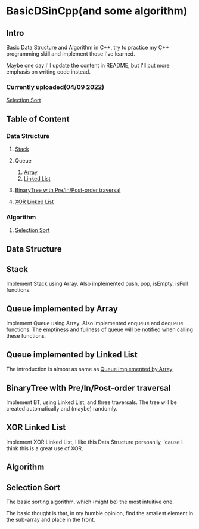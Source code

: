 # BasicDSinCpp\(and some algorithm\)

## Intro

Basic Data Structure and Algorithm in C++, try to practice my C++ programming skill and implement those I've learned.

Maybe one day I'll update the content in README, but I'll put more emphasis on writing code instead.

### Currently uploaded\(04/09 2022\)

[Selection Sort](#ss)

## Table of Content

### Data Structure

1. [Stack](#stack)

2. Queue

   1. [Array](#queueinarray)
   2. [Linked List](#queueinll)

3. [BinaryTree with Pre/In/Post-order traversal](#bttraversals)

4. [XOR Linked List](#xorll)

### Algorithm

1. [Selection Sort](#ss)

## Data Structure

<a name="stack"></a>
## Stack

Implement Stack using Array. Also implemented push, pop, isEmpty, isFull functions.

<a name="queueinarray"></a>
## Queue implemented by Array

Implement Queue using Array. Also implemented enqueue and dequeue functions. The emptiness and fullness of queue will be notified when calling these functions.

<a name="queueinll"></a>
## Queue implemented by Linked List

The introduction is almost as same as [Queue implemented by Array](#queueinarray)

<a name="bttraversals"></a>
## BinaryTree with Pre/In/Post-order traversal

Implement BT, using Linked List, and three traversals. The tree will be created automatically and \(maybe\) randomly.

<a name="xorll"></a>
## XOR Linked List

Implement XOR Linked List, I like this Data Structure persoanlly, 'cause I think this is a great use of XOR.

## Algorithm

<a name="ss"></a>
## Selection Sort

The basic sorting algorithm, which (might be) the most intuitive one.

The basic thought is that, in my humble opinion, find the smallest element in the sub-array and place in the front.
